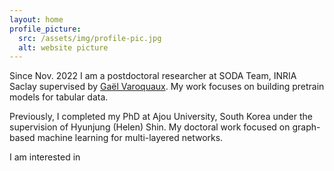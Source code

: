 ```yaml
---
layout: home
profile_picture:
  src: /assets/img/profile-pic.jpg
  alt: website picture
---
```


<p>
Since Nov. 2022 I am a postdoctoral researcher at SODA Team, INRIA Saclay supervised by <a href="https://gael-varoquaux.info/">Gaël Varoquaux</a>.
My work focuses on building pretrain models for tabular data.
</p>

<p>
Previously, I completed my PhD at Ajou University, South Korea under the supervision of Hyunjung (Helen) Shin. My doctoral work focused on graph-based machine learning for multi-layered networks.
</p>

<p>
I am interested in 
</p>

